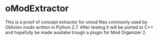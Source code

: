# oModExtractor
This is a proof of concept extractor for omod files commonly used by Oblivion mods written in Python 2.7.
After testing it will be ported to C++ and hopefully be made availabe trough a plugin for Mod Organizer 2.
